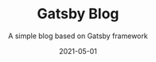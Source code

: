 ---
title: "Gatsby Blog"
subtitle: "A simple blog based on Gatsby framework"
code: "https://github.com/buddhagrg/gatsby-blog"
demo: "https://simple-gatsbyjs-blog.netlify.app/"
date: "2021-05-01"
---